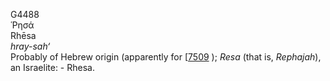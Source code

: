 <body>
  <p>G4488<br>  Ῥησά  <br> Rhēsa  <br><i>hray-sah‘ </i><br>Probably of Hebrew origin (apparently for [<a href="h7509.htm">7509</a> ); <i>Resa</i> (that is, <i>Rephajah</i>), an Israelite: - Rhesa.<br></p>
 </body>
